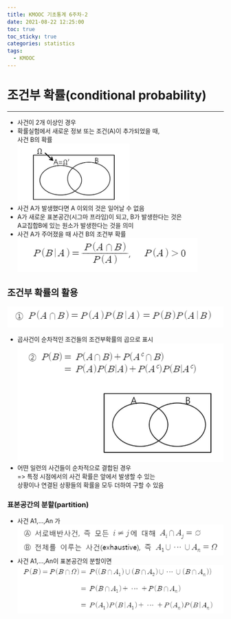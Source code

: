 ```yaml
---
title: KMOOC 기초통계 6주차-2
date: 2021-08-22 12:25:00
toc: true
toc_sticky: true
categories: statistics
tags:
  - KMOOC
---
```


# 조건부 확률(conditional probability)
***

- 사건이 2개 이상인 경우
- 확률실험에서 새로운 정보 또는 조건(A)이 추가되었을 때,  
  사건 B의 확률  
![](/assets/images/statistics/conditional1.png)    
- 사건 A가 발생했다면 A 이외의 것은 일어날 수 없음
- A가 새로운 표본공간(시그마 프라임)이 되고, B가 발생한다는 것은  
A교집합B에 있는 원소가 발생한다는 것을 의미 
- 사건 A가 주어졌을 때 사건 B의 조건부 확률  
![](/assets/images/statistics/conditional2.png)    

## 조건부 확률의 활용  
![](/assets/images/statistics/conditional3.png)
- 곱사건이 순차적인 조건들의 조건부확률의 곱으로 표시    
![](/assets/images/statistics/conditional4.png)
- 어떤 일련의 사건들이 순차적으로 결합된 경우  
=> 특정 시점에서의 사건 확률은 앞에서 발생할 수 있는  
상황이나 연결된 상황들의 확률을 모두 더하여 구할 수 있음

### 표본공간의 분할(partition)
- 사건 A1,...,An 가
![](/assets/images/statistics/partition1.png)  
- 사건 A1,...,An이 표본공간의 분할이면  
![](/assets/images/statistics/partition2.png)  




